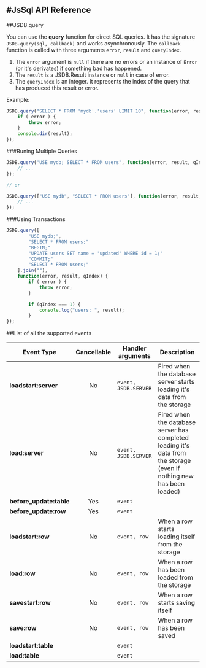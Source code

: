 #JsSql API Reference
---

##JSDB.query

You can use the **query** function for direct SQL queries. It has the signature 
`JSDB.query(sql, callback)` and works asynchronously. The `callback` function is
called with three arguments `error`, `result` and `queryIndex`.

1. The `error` argument is `null` if there are no errors or an instance of `Error` (or it's derivates) if something bad has happened.
2. The `result` is a JSDB.Result instance or `null` in case of error.
3. The `queryIndex` is an integer. It represents the index of the query that has produced this result or error.

Example:

``` js
JSDB.query("SELECT * FROM 'mydb'.'users' LIMIT 10", function(error, result, qIndex) {
    if ( error ) {
        throw error;
    }
    console.dir(result);
});
```

###Runing Multiple Queries

``` js
JSDB.query("USE mydb; SELECT * FROM users", function(error, result, qIndex) { 
    // ...
});

// or

JSDB.query(["USE mydb", "SELECT * FROM users"], function(error, result, qIndex) { 
    // ...
});

```

###Using Transactions

``` js
JSDB.query([
        "USE mydb;",
        "SELECT * FROM users;"
        "BEGIN;"
        "UPDATE users SET name = 'updated' WHERE id = 1;"
        "COMMIT;"
        "SELECT * FROM users;"
    ].join(""), 
    function(error, result, qIndex) {
        if ( error ) {
            throw error;
        }

        if (qIndex === 1) {
            console.log("users: ", result);
        }
});
```

##List of all the supported events

| Event Type               | Cancellable |  Handler arguments |  Description   |
|--------------------------|:-----------:|--------------------|----------------|
|**loadstart:server**      |No           |`event, JSDB.SERVER`|Fired when the database server starts loading it's data from the storage|
|**load:server**           |No           |`event, JSDB.SERVER`|Fired when the database server has completed loading it's data from the storage (even if nothing new has been loaded)|
|**before_update:table**   |Yes          |`event`             ||
|**before_update:row**     |Yes          |`event`             ||
|**loadstart:row**         |No           |`event, row`        |When a row starts loading itself from the storage|
|**load:row**              |No           |`event, row`        |When a row has been loaded from the storage|
|**savestart:row**         |No           |`event, row`        |When a row starts saving itself|
|**save:row**              |No           |`event, row`        |When a row has been saved|
|**loadstart:table**       |             |`event`             ||
|**load:table**            |             |`event`             ||
